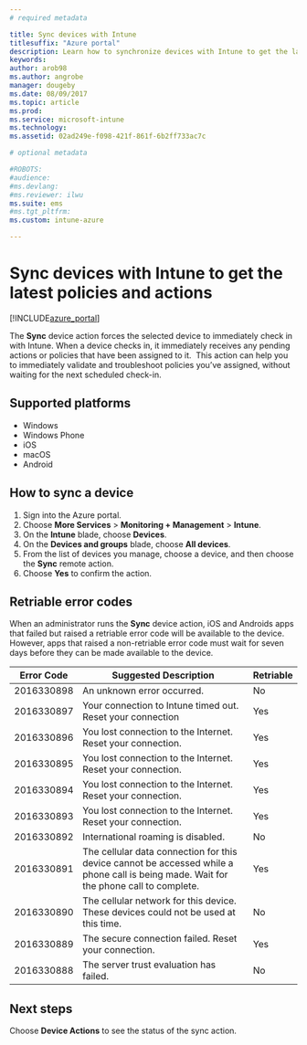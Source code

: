 ```yaml
---
# required metadata

title: Sync devices with Intune 
titlesuffix: "Azure portal"
description: Learn how to synchronize devices with Intune to get the latest policies and actions."
keywords:
author: arob98
ms.author: angrobe
manager: dougeby
ms.date: 08/09/2017
ms.topic: article
ms.prod:
ms.service: microsoft-intune
ms.technology:
ms.assetid: 02ad249e-f098-421f-861f-6b2ff733ac7c

# optional metadata

#ROBOTS:
#audience:
#ms.devlang:
#ms.reviewer: ilwu
ms.suite: ems
#ms.tgt_pltfrm:
ms.custom: intune-azure

---
```


# Sync devices with Intune to get the latest policies and actions


[!INCLUDE[azure_portal](./includes/azure_portal.md)]

The **Sync** device action forces the selected device to immediately check in with Intune. When a device checks in, it immediately receives any pending actions or policies that have been assigned to it.  This action can help you to immediately validate and troubleshoot policies you’ve assigned, without waiting for the next scheduled check-in.

## Supported platforms

- Windows
- Windows Phone
- iOS
- macOS
- Android

## How to sync a device

1. Sign into the Azure portal.
2. Choose **More Services** > **Monitoring + Management** > **Intune**.
3. On the **Intune** blade, choose **Devices**.
4. On the **Devices and groups** blade, choose **All devices**.
5. From the list of devices you manage, choose a device, and then choose the **Sync** remote action.
7. Choose **Yes** to confirm the action.


## Retriable error codes

When an administrator runs the **Sync** device action, iOS and Androids apps that failed but  raised a retriable error code will be available to the device. However, apps that raised a non-retriable error code must wait for seven days before they can be made available to the device.


| Error Code  | Suggested Description                                                                                                                  | Retriable |
|-------------|----------------------------------------------------------------------------------------------------------------------------------------|-----------|
| 2016330898 | An unknown error occurred.                                                                                                             | No        |
| 2016330897 | Your connection to Intune timed out. Reset your connection                                                                             | Yes       |
| 2016330896 | You lost connection to the Internet. Reset your connection.                                                                            | Yes       |
| 2016330895 | You lost connection to the Internet. Reset your connection.                                                                            | Yes       |
| 2016330894 | You lost connection to the Internet. Reset your connection.                                                                            | Yes       |
| 2016330893 | You lost connection to the Internet. Reset your connection.                                                                            | Yes       |
| 2016330892 | International roaming is disabled.                                                                                                     | No        |
| 2016330891 | The cellular data connection for this device cannot be accessed while a phone call is being made. Wait for the phone call to complete. | Yes       |
| 2016330890 | The cellular network for this device. These devices could not be used at this time.                                                   | No        |
| 2016330889 | The secure connection failed. Reset your connection.                                                                                   | Yes       |
| 2016330888 | The server trust evaluation has failed.                                                                                                | No        |

## Next steps

Choose **Device Actions** to see the status of the sync action. 
